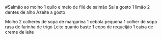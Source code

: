 #Salmâo ao molho 
1 quilo e meio de filé de salmão
Sal a gosto
1 limão
2 dentes de alho
Azeite a gosto

Molho
2 colheres de sopa de margarina
1 cebola pequena
1 colher de sopa rasa de farinha de trigo
Leite quanto baste
1 copo de requeijão
1 caixa de creme de leite